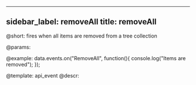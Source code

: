 
---
sidebar_label: removeAll
title: removeAll
---          

@short: fires when all items are removed from a tree collection
	
@params:



@example:
data.events.on("RemoveAll", function(){
	console.log("Items are removed");
});


@template:	api_event
@descr:


